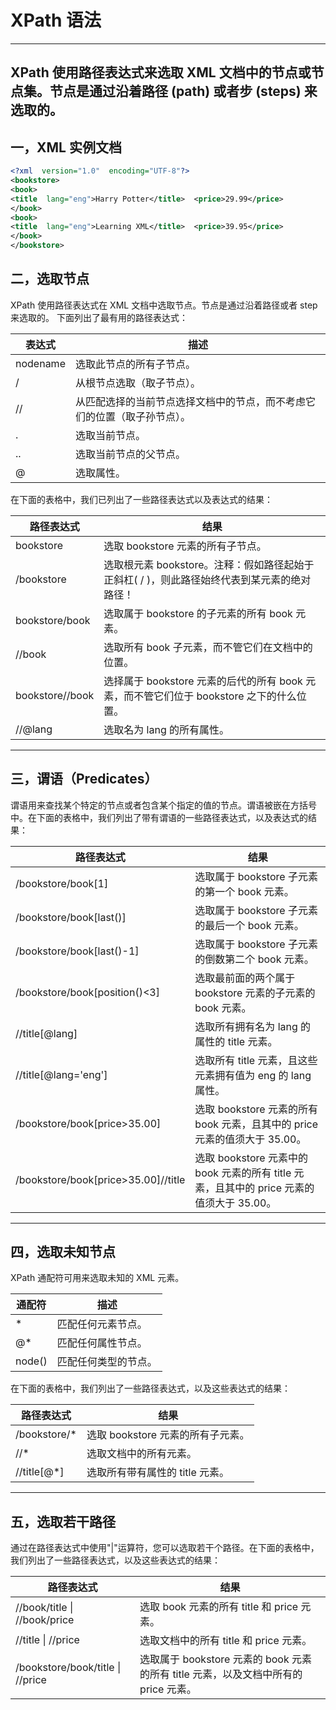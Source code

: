 # XPath 语法
---
XPath 使用路径表达式来选取 XML 文档中的节点或节点集。节点是通过沿着路径 \(path\) 或者步 \(steps\) 来选取的。
---

## 一，XML 实例文档
~~~xml
<?xml  version="1.0"  encoding="UTF-8"?>
<bookstore>  
<book>  
<title  lang="eng">Harry Potter</title>  <price>29.99</price>  
</book>  
<book>  
<title  lang="eng">Learning XML</title>  <price>39.95</price>  
</book>  
</bookstore>
~~~

## 二，选取节点

XPath 使用路径表达式在 XML 文档中选取节点。节点是通过沿着路径或者 step 来选取的。 下面列出了最有用的路径表达式：

| 表达式 | 描述 |
| --- | --- |
| nodename | 选取此节点的所有子节点。 |
| / | 从根节点选取（取子节点）。 |
| // | 从匹配选择的当前节点选择文档中的节点，而不考虑它们的位置（取子孙节点）。 |
| . | 选取当前节点。 |
| .. | 选取当前节点的父节点。 |
| \@ | 选取属性。 |

在下面的表格中，我们已列出了一些路径表达式以及表达式的结果：

| 路径表达式 | 结果 |
| --- | --- |
| bookstore | 选取 bookstore 元素的所有子节点。 |
| /bookstore | 选取根元素 bookstore。注释：假如路径起始于正斜杠\( / \)，则此路径始终代表到某元素的绝对路径！ |
| bookstore/book | 选取属于 bookstore 的子元素的所有 book 元素。 |
| //book | 选取所有 book 子元素，而不管它们在文档中的位置。 |
| bookstore//book | 选择属于 bookstore 元素的后代的所有 book 元素，而不管它们位于 bookstore 之下的什么位置。 |
| //\@lang | 选取名为 lang 的所有属性。 |

  
---

## 三，谓语（Predicates）

谓语用来查找某个特定的节点或者包含某个指定的值的节点。谓语被嵌在方括号中。在下面的表格中，我们列出了带有谓语的一些路径表达式，以及表达式的结果：

| 路径表达式 | 结果 |
| --- | --- |
| /bookstore/book\[1\] | 选取属于 bookstore 子元素的第一个 book 元素。 |
| /bookstore/book\[last\(\)\] | 选取属于 bookstore 子元素的最后一个 book 元素。 |
| /bookstore/book\[last\(\)-1\] | 选取属于 bookstore 子元素的倒数第二个 book 元素。 |
| /bookstore/book\[position\(\)\<3\] | 选取最前面的两个属于 bookstore 元素的子元素的 book 元素。 |
| //title\[\@lang\] | 选取所有拥有名为 lang 的属性的 title 元素。 |
| //title\[\@lang='eng'\] | 选取所有 title 元素，且这些元素拥有值为 eng 的 lang 属性。 |
| /bookstore/book\[price>35.00\] | 选取 bookstore 元素的所有 book 元素，且其中的 price 元素的值须大于 35.00。 |
| /bookstore/book\[price>35.00\]//title | 选取 bookstore 元素中的 book 元素的所有 title 元素，且其中的 price 元素的值须大于 35.00。 |

  
---

## 四，选取未知节点

XPath 通配符可用来选取未知的 XML 元素。

| 通配符 | 描述 |
| --- | --- |
| \* | 匹配任何元素节点。 |
| \@\* | 匹配任何属性节点。 |
| node\(\) | 匹配任何类型的节点。 |

在下面的表格中，我们列出了一些路径表达式，以及这些表达式的结果：

| 路径表达式 | 结果 |
| --- | --- |
| /bookstore/\* | 选取 bookstore 元素的所有子元素。 |
| //\* | 选取文档中的所有元素。 |
| //title\[\@\*\] | 选取所有带有属性的 title 元素。 |

  
---

## 五，选取若干路径

通过在路径表达式中使用"|"运算符，您可以选取若干个路径。在下面的表格中，我们列出了一些路径表达式，以及这些表达式的结果：

| 路径表达式 | 结果 |
| --- | --- |
| //book/title \| //book/price | 选取 book 元素的所有 title 和 price 元素。 |
| //title \| //price | 选取文档中的所有 title 和 price 元素。 |
| /bookstore/book/title \| //price | 选取属于 bookstore 元素的 book 元素的所有 title 元素，以及文档中所有的 price 元素。 |
